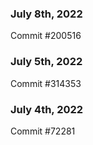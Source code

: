 ### July 8th, 2022

Commit #200516

### July 5th, 2022

Commit #314353


### July 4th, 2022

Commit #72281
